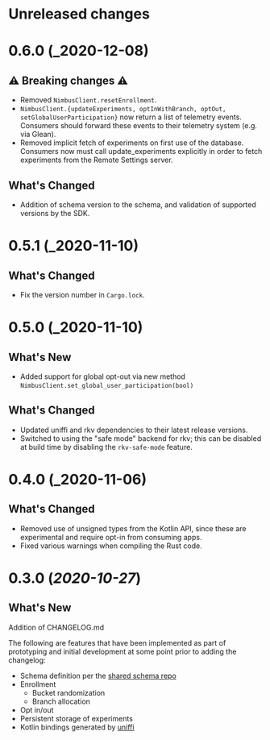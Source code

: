 # Unreleased changes

# 0.6.0 (_2020-12-08)

## ⚠️ Breaking changes ⚠️

- Removed `NimbusClient.resetEnrollment`.
- `NimbusClient.{updateExperiments, optInWithBranch, optOut, setGlobalUserParticipation}` now return a list of telemetry events.
  Consumers should forward these events to their telemetry system (e.g. via Glean).
- Removed implicit fetch of experiments on first use of the database. Consumers now must
  call update_experiments explicitly in order to fetch experiments from the Remote Settings
  server.

## What's Changed

- Addition of schema version to the schema, and validation of supported versions by the SDK.

# 0.5.1 (_2020-11-10)

## What's Changed

- Fix the version number in `Cargo.lock`.

# 0.5.0 (_2020-11-10)

## What's New

- Added support for global opt-out via new method
  `NimbusClient.set_global_user_participation(bool)`

## What's Changed

- Updated uniffi and rkv dependencies to their latest
  release versions.
- Switched to using the "safe mode" backend for rkv;
  this can be disabled at build time by disabling the
  `rkv-safe-mode` feature.


# 0.4.0 (_2020-11-06)

## What's Changed

- Removed use of unsigned types from the Kotlin API, since these
  are experimental and require opt-in from consuming apps.
- Fixed various warnings when compiling the Rust code.


# 0.3.0 (_2020-10-27_)

## What's New

Addition of CHANGELOG.md

The following are features that have been implemented as part of prototyping and initial development at some point prior to adding the changelog:

- Schema definition per the [shared schema repo](https://github.com/mozilla/nimbus-shared)
- Enrollment
  - Bucket randomization
  - Branch allocation
- Opt in/out
- Persistent storage of experiments
- Kotlin bindings generated by [uniffi](https://github.com/mozilla/uniffi-rs)
